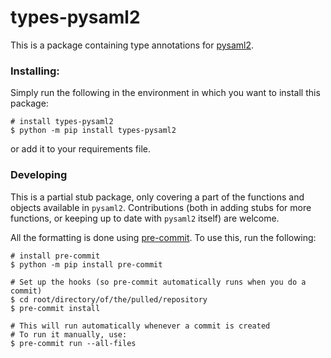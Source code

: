 # types-pysaml2

This is a package containing type annotations
for [pysaml2](https://pypi.org/project/pysaml2/).

### Installing:

Simply run the following in the environment in which you want to install this package:

```shell
# install types-pysaml2
$ python -m pip install types-pysaml2
```

or add it to your requirements file.

### Developing

This is a partial stub package, only covering a part of the functions and objects available in `pysaml2`.
Contributions (both in adding stubs for more functions, or keeping up to date with `pysaml2` itself) are
welcome.

All the formatting is done using [pre-commit](https://pre-commit.com/). To use this, run the following:

```shell
# install pre-commit
$ python -m pip install pre-commit

# Set up the hooks (so pre-commit automatically runs when you do a commit)
$ cd root/directory/of/the/pulled/repository
$ pre-commit install

# This will run automatically whenever a commit is created
# To run it manually, use:
$ pre-commit run --all-files
```
